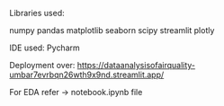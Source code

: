 Libraries used:

numpy
pandas
matplotlib
seaborn
scipy
streamlit
plotly

IDE used:
Pycharm

Deployment over:
https://dataanalysisofairquality-umbar7evrbqn26wth9x9nd.streamlit.app/

For EDA refer ->
notebook.ipynb file